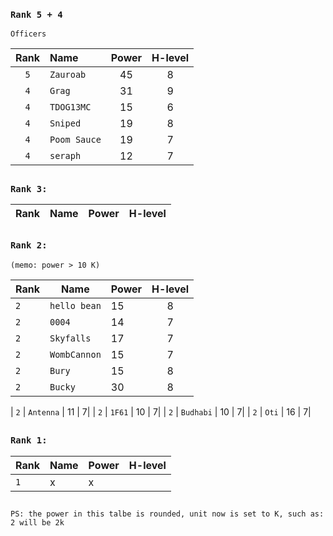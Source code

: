 ### `Rank 5 + 4`

```
Officers
```
| Rank  | Name | Power | H-level |
| :-------------: | :------------- | :-------------: |:-------------: |
| `5` | `Zauroab`     |  45 | 8|
| `4`  | `Grag`       |  31 | 9|
| `4`  | `TDOG13MC`   |  15 | 6|
| `4`  | `Sniped`     | 19  | 8|
| `4`  | `Poom Sauce` | 19  | 7|
| `4`  | `seraph`     |  12 | 7|


##
### `Rank 3:`
| Rank  | Name | Power | H-level |
| ------------- | ------------- | ------------- |:-------------: |


## 
### `Rank 2:` 
```
(memo: power > 10 K)
```
| Rank  | Name | Power | H-level |
| ------------- | ------------- | ------------- |:-------------: |
| `2`  | `hello bean`  | 15  |  8|
| `2`  | `0004`        | 14  | 7|
| `2`  | `Skyfalls`    | 17  |7|
| `2`  | `WombCannon`  | 15  |7|
| `2`  | `Bury`        | 15  | 8|
| `2`  | `Bucky`       | 30  | 8|

| `2`  | `Antenna`     | 11  | 7|
| `2`  | `1F61`        | 10  | 7|
| `2`  | `Budhabi`     | 10  | 7|
| `2`  | `Oti`         | 16  | 7|





## 
### `Rank 1:`
| Rank  | Name | Power | H-level |
| ------------- | ------------- | ------------- |:-------------: |
| `1`  | x  | x  |

## 

`PS: the power in this talbe is rounded, unit now is set to K, such as: 2 will be 2k`
